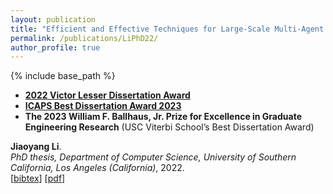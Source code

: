 ```yaml
---
layout: publication
title: "Efficient and Effective Techniques for Large-Scale Multi-Agent Path Finding"
permalink: /publications/LiPhD22/
author_profile: true
---
```


{% include base_path %}

- **[2022 Victor Lesser Dissertation Award](https://aamas2023.soton.ac.uk/awards/victor-lesser-dissertation-award/)**    
- **[ICAPS Best Dissertation Award 2023](https://www.icaps-conference.org/icaps-awards/)**    
- **The 2023 William F. Ballhaus, Jr. Prize for Excellence in Graduate Engineering Research** (USC Viterbi School’s Best Dissertation Award)     

**Jiaoyang Li**.      
<i>PhD thesis, Department of Computer Science, University of Southern California, Los Angeles (California)</i>, 2022.                           
[<a href="javascript:void(0)" onclick="(function(target, id) { if ($('#' + id).css('display') == 'block') { $('#' + id).hide('fast'); $(target).text('bibtex') } else { $('#' + id).show('fast'); $(target).text('bibtex▲') } })(this, 'bibtex-LiPhD22');">bibtex</a>]
[[pdf](/files/phd-thesis-final.pdf)]
<div id="bibtex-LiPhD22" style="display:none">
<pre>@phdthesis{LiPhD22,
  title     = {Efficient and Effective Techniques for Large-Scale Multi-Agent Path Finding},
  author    = {Jiaoyang Li},
  school    = {University of Southern California},
  year={2022}
}
</pre></div>
     
